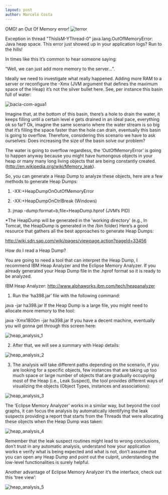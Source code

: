 ```yaml
---
layout: post
author: Marcelo Costa
---
```

OMG! an Out Of Memory error!
![terror](https://themarcelor.github.com/blog/assets/img/terror.jpg)

Exception in thread "ThisIsM-YThread-0" java.lang.OutOfMemoryError: Java heap space.
This error just showed up in your application logs? Run to the hills!

In times like this it’s common to hear someone saying:

“Well, we can just add more memory to the server…”.

Ideally we need to investigate what really happened. Adding more RAM to a server or reconfigure the -Xmx (JVM argument that defines the maximum space of the Heap) it’s not the silver bullet here. See, per instance this basin full of water:

![bacia-com-agua1](https://themarcelor.github.com/blog/assets/img/bacia-com-agua1.jpg)

Imagine that, at the bottom of this basin, there’s a hole to drain the water, it keeps filling until a certain level e gets drained in an ideal pace, everything ok so far? Ok, imagine the same scenario where the water stream is so big that it’s filling the space faster than the hole can drain, eventually this basin is going to overflow. Therefore, considering this scenario we have to ask ourselves: Does increasing the size of the basin solve our problem?

The water is going to overflow regardless, the ‘OutOfMemoryError’ is going to happen anyway because you might have humongous objects in your heap or many many long living objects that are being constantly created.(http://en.wikipedia.org/wiki/Memory_leak).

So, you can generate a Heap Dump to analyze these objects, here are a few methods to generate Heap Dumps:

1. -XX:+HeapDumpOnOutOfMemoryError

2. -XX:+HeapDumpOnCtrlBreak                                                              (Windows)

3. jmap -dump:format=b,file=HeapDump.hprof <pid>                (JVM’s PID)

*The HeapDump will be generated in the 'working directory'
(e.g., In Tomcat, the HeapDump is generated in the /bin folder)
Here’s a good resource that gathers all the best approaches to generate Heap Dumps:

http://wiki.sdn.sap.com/wiki/pages/viewpage.action?pageId=33456

How do I read a Heap Dump?

You are going to need a tool that can interpret the Heap Dump, I recommend IBM Heap Analyzer and the Eclipse Memory Analyzer. If you already generated your Heap Dump file in the .hprof format so it is ready to be analyzed.

IBM Heap Analyzer: http://www.alphaworks.ibm.com/tech/heapanalyzer

1) Run the ‘ha398.jar’ file with the following command:

java -jar ha398.jar
If the Heap Dump is a large file, you might need to allocate more memory to the tool:

java -Xmx1800m -jar ha398.jar
If you have a decent machine, eventually you will gonna get through this screen here:

![heap_analysis_1](https://themarcelor.github.com/blog/assets/img/heap_analysis_1.jpg)

2) After that, we will see a summary with Heap details:

![heap_analysis_2](https://themarcelor.github.com/blog/assets/img/heap_analysis_2.jpg)

3) The analysis will take different paths depending on the scenario, if you are looking for a specific objects, few instances that are taking up too much space or large number of objects that are gradually occupying most of the Heap (i.e., Leak Suspect), the tool provides different ways of visualizing the objects (Object Types, instances and associations):

![heap_analysis_3](https://themarcelor.github.com/blog/assets/img/heap_analysis_3.jpg)

The ‘Eclipse Memory Analyzer’ works in a similar way, but beyond the cool graphs, it can focus the analysis by automatically identifying the leak suspects providing a report that starts from the Threads that were allocating these objects when the Heap Dump was taken:

![heap_analysis_4](https://themarcelor.github.com/blog/assets/img/heap_analysis_4.jpg)

Remember that the leak suspect routines might lead to wrong conclusions, don’t trust in any automatic analysis, understand how your application works e verify what is being expected and what is not, don’t assume that you can open any Heap Dump and point out the culprit, understanding the low-level functionalities is surely helpful.

Another advantage of Eclipse Memory Analyzer it’s the interface, check out this ‘tree view’:

![heap_analysis_5](https://themarcelor.github.com/blog/assets/img/heap_analysis_5.jpg)
